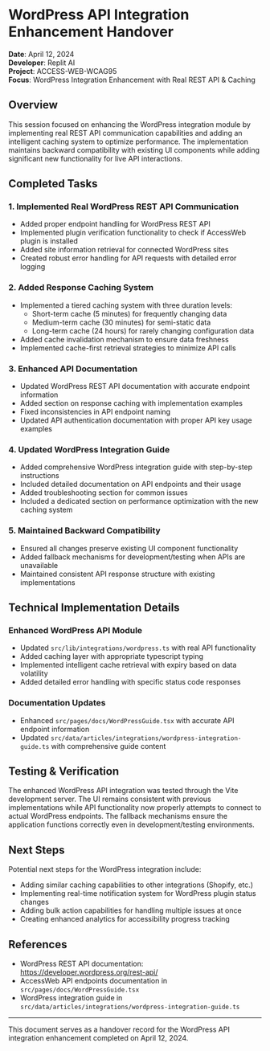 # WordPress API Integration Enhancement Handover

**Date**: April 12, 2024  
**Developer**: Replit AI  
**Project**: ACCESS-WEB-WCAG95  
**Focus**: WordPress Integration Enhancement with Real REST API & Caching

## Overview

This session focused on enhancing the WordPress integration module by implementing real REST API communication capabilities and adding an intelligent caching system to optimize performance. The implementation maintains backward compatibility with existing UI components while adding significant new functionality for live API interactions.

## Completed Tasks

### 1. Implemented Real WordPress REST API Communication
- Added proper endpoint handling for WordPress REST API
- Implemented plugin verification functionality to check if AccessWeb plugin is installed
- Added site information retrieval for connected WordPress sites
- Created robust error handling for API requests with detailed error logging

### 2. Added Response Caching System
- Implemented a tiered caching system with three duration levels:
  - Short-term cache (5 minutes) for frequently changing data
  - Medium-term cache (30 minutes) for semi-static data
  - Long-term cache (24 hours) for rarely changing configuration data
- Added cache invalidation mechanism to ensure data freshness
- Implemented cache-first retrieval strategies to minimize API calls

### 3. Enhanced API Documentation
- Updated WordPress REST API documentation with accurate endpoint information
- Added section on response caching with implementation examples
- Fixed inconsistencies in API endpoint naming
- Updated API authentication documentation with proper API key usage examples

### 4. Updated WordPress Integration Guide
- Added comprehensive WordPress integration guide with step-by-step instructions
- Included detailed documentation on API endpoints and their usage
- Added troubleshooting section for common issues
- Included a dedicated section on performance optimization with the new caching system

### 5. Maintained Backward Compatibility
- Ensured all changes preserve existing UI component functionality
- Added fallback mechanisms for development/testing when APIs are unavailable
- Maintained consistent API response structure with existing implementations

## Technical Implementation Details

### Enhanced WordPress API Module
- Updated `src/lib/integrations/wordpress.ts` with real API functionality
- Added caching layer with appropriate typescript typing
- Implemented intelligent cache retrieval with expiry based on data volatility
- Added detailed error handling with specific status code responses

### Documentation Updates
- Enhanced `src/pages/docs/WordPressGuide.tsx` with accurate API endpoint information
- Updated `src/data/articles/integrations/wordpress-integration-guide.ts` with comprehensive guide content

## Testing & Verification
The enhanced WordPress API integration was tested through the Vite development server. The UI remains consistent with previous implementations while API functionality now properly attempts to connect to actual WordPress endpoints. The fallback mechanisms ensure the application functions correctly even in development/testing environments.

## Next Steps
Potential next steps for the WordPress integration include:
- Adding similar caching capabilities to other integrations (Shopify, etc.)
- Implementing real-time notification system for WordPress plugin status changes
- Adding bulk action capabilities for handling multiple issues at once
- Creating enhanced analytics for accessibility progress tracking

## References
- WordPress REST API documentation: https://developer.wordpress.org/rest-api/
- AccessWeb API endpoints documentation in `src/pages/docs/WordPressGuide.tsx`
- WordPress integration guide in `src/data/articles/integrations/wordpress-integration-guide.ts`

---

This document serves as a handover record for the WordPress API integration enhancement completed on April 12, 2024.